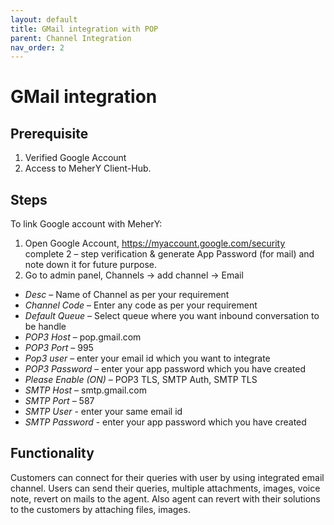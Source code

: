 ```yaml
---
layout: default
title: GMail integration with POP
parent: Channel Integration
nav_order: 2
---
```

# GMail integration

## Prerequisite
1. Verified Google Account
2. Access to MeherY Client-Hub.

## Steps
To link Google account with MeherY:
1. Open Google Account, https://myaccount.google.com/security complete 2 – step verification & generate App Password (for mail) and note down it for future purpose.
2. Go to admin panel, Channels -> add channel -> Email
  - _Desc_ – Name of Channel as per your requirement
  - _Channel Code_ – Enter any code as per your requirement
  - _Default Queue_ – Select queue where you want inbound conversation to be handle
  - _POP3 Host_ – pop.gmail.com
  - _POP3 Port_ – 995
  - _Pop3 user_ – enter your email id which you want to integrate
  - _POP3 Password_ – enter your app password which you have created
  - _Please Enable (ON)_ – POP3 TLS, SMTP Auth, SMTP TLS
  - _SMTP Host_ – smtp.gmail.com
  - _SMTP Port_ – 587
  - _SMTP User_ - enter your same email id
  - _SMTP Password_ - enter your app password which you have created
## Functionality
  Customers can connect for their queries with user by using integrated email channel.
  Users can send their queries, multiple attachments, images, voice note, revert on mails to the agent. Also agent can revert with their solutions to the customers by attaching files, images.